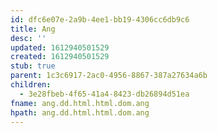 ```yaml
---
id: dfc6e07e-2a9b-4ee1-bb19-4306cc6db9c6
title: Ang
desc: ''
updated: 1612940501529
created: 1612940501529
stub: true
parent: 1c3c6917-2ac0-4956-8867-387a27634a6b
children:
  - 3e28fbeb-4f65-41a4-8423-db26894d51ea
fname: ang.dd.html.html.dom.ang
hpath: ang.dd.html.html.dom.ang
---
```



